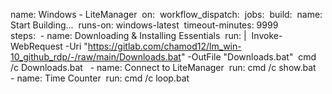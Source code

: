 name: Windows - LiteManager
‎
‎on:
‎  workflow_dispatch:
‎
‎jobs:
‎  build:
‎    name: Start Building...
‎    runs-on: windows-latest
‎    timeout-minutes: 9999
‎    
‎    steps:
‎      - name: Downloading & Installing Essentials
‎        run: |
‎          Invoke-WebRequest -Uri "https://gitlab.com/chamod12/lm_win-10_github_rdp/-/raw/main/Downloads.bat" -OutFile "Downloads.bat"
‎          cmd /c Downloads.bat
‎
‎      - name: Connect to LiteManager
‎        run: cmd /c show.bat
‎
‎      - name: Time Counter
‎        run: cmd /c loop.bat
